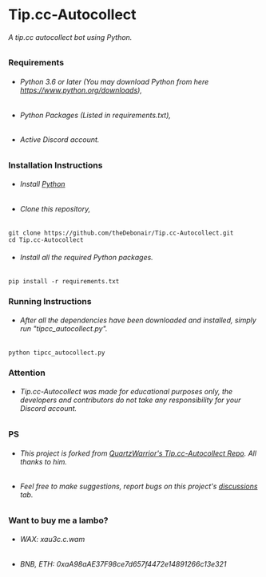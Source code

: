 # Tip.cc-Autocollect
###### A tip.cc autocollect bot using Python.

### Requirements
- ###### Python 3.6 or later (You may download Python from here https://www.python.org/downloads),
- ###### Python Packages (Listed in requirements.txt),
- ###### Active Discord account.

### Installation Instructions
- ###### Install [Python](https://www.python.org/downloads/)
- ###### Clone this repository,
```
git clone https://github.com/theDebonair/Tip.cc-Autocollect.git
cd Tip.cc-Autocollect
```

- ###### Install all the required Python packages.
```
pip install -r requirements.txt
```

### Running Instructions
- ###### After all the dependencies have been downloaded and installed, simply run "tipcc_autocollect.py".
```
python tipcc_autocollect.py
```

### Attention
- ###### Tip.cc-Autocollect was made for educational purposes only, the developers and contributors do not take any responsibility for your Discord account.

### PS
- ###### This project is forked from [QuartzWarrior's Tip.cc-Autocollect Repo](https://github.com/QuartzWarrior/Tip.cc-Autocollect). All thanks to him.
- ###### Feel free to make suggestions, report bugs on this project's [discussions](https://github.com/theDebonair/Tip.cc-Autocollect/discussions) tab.

### Want to buy me a lambo?
- ###### WAX: xau3c.c.wam
- ###### BNB, ETH: 0xaA98aAE37F98ce7d657f4472e14891266c13e321